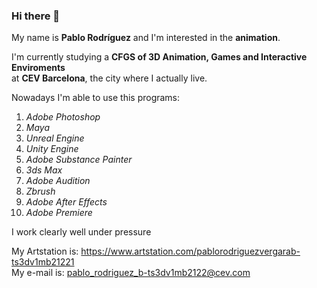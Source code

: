 ### Hi there 👋

My name is **Pablo Rodríguez** and I'm interested in the **animation**.

I'm currently studying a **CFGS of 3D Animation, Games and Interactive Enviroments** 
<br>
at **CEV Barcelona**, the city where I actually live.

Nowadays I'm able to use this programs:
  1. *Adobe Photoshop*
  2. *Maya*
  3. *Unreal Engine*
  4. *Unity Engine*
  5. *Adobe Substance Painter*
  6. *3ds Max*
  7. *Adobe Audition*
  8. *Zbrush*
  9. *Adobe After Effects*
  10. *Adobe Premiere*
  
I work clearly well under pressure
  
My Artstation is: https://www.artstation.com/pablorodriguezvergarab-ts3dv1mb21221
<br>
My e-mail is: pablo_rodriguez_b-ts3dv1mb2122@cev.com

